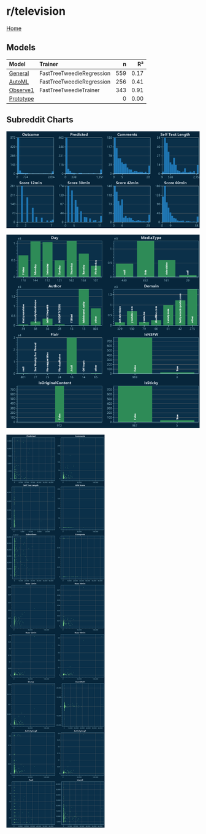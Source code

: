 # r/television

[Home](../index.md)

## Models

|Model|Trainer|n|R²|
|:---|:---|---:|---:|
|[General](models/guess_television_General.md)|FastTreeTweedieRegression|559|0.17|
|[AutoML](models/guess_television_AutoML.md)|FastTreeTweedieRegression|256|0.41|
|[Observe1](models/guess_television_Observe1.md)|FastTreeTweedieTrainer|343|0.91|
|[Prototype](models/guess_television_Prototype.md)||0|0.00|

## Subreddit Charts

![r/television Distributions](../images/guess_television_Distributions.png "r/television Distributions")

![r/television Categorical](../images/guess_television_Catagorical.png "r/television Categorical")

![r/television Correlation](../images/guess_television_Correlations.png "r/television Correlation")

